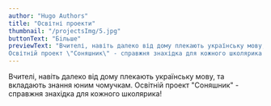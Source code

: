 ```yaml
---
author: "Hugo Authors"
title: "Освітні проекти"
thumbnail: "/projectsImg/5.jpg"
buttonText: "Бiльше"
previewText: "Вчителі, навіть далеко від дому плекають українську мову, та вкладають знання юним чомучкам. 
Освітній проект \"Соняшник\" - справжня знахідка для кожного школярика!"
---
```


Вчителі, навіть далеко від дому плекають українську мову, та вкладають знання юним чомучкам. 
Освітній проект "Соняшник" - справжня знахідка для кожного школярика!
